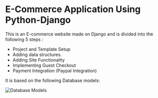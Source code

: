 # E-Commerce Application Using Python-Django

This is an E-commerce website made on Django and is divided into the following 5 steps :
- Project and Template Setup
- Adding data structures.
- Adding Site Functionality
- Implementing Guest Checkout
- Payment Integration (Paypal Integration)

It is based on the following Database models:

![Database Models](https://user-images.githubusercontent.com/51242857/159174779-4f6f1fac-f5e0-4590-b3e8-7ac8ee03649d.JPG)

